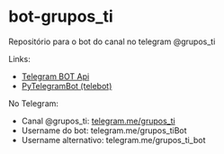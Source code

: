 # bot-grupos_ti
Repositório para o bot do canal no telegram @grupos_ti

Links:
- [Telegram BOT Api](https://core.telegram.org/bots/api)
- [PyTelegramBot (telebot)](https://github.com/eternnoir/pyTelegramBotAPI)

No Telegram:
- Canal @grupos_ti: [telegram.me/grupos_ti](https://t.me/grupos_ti)
- Username do bot: telegram.me/grupos_tiBot
- Username alternativo: telegram.me/grupos_ti_bot
